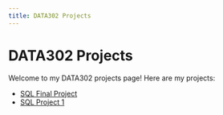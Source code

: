 ```yaml
---
title: DATA302 Projects
---
```


# DATA302 Projects

Welcome to my DATA302 projects page! Here are my projects:

- [SQL Final Project](SQLFinalProj.md)
- [SQL Project 1](SQLProj1.md)
